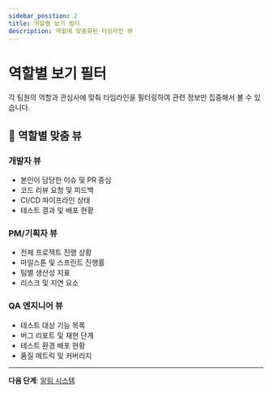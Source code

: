 ```yaml
---
sidebar_position: 2
title: 역할별 보기 필터
description: 역할에 맞춤화된 타임라인 뷰
---
```


# 역할별 보기 필터

각 팀원의 역할과 관심사에 맞춰 타임라인을 필터링하여 관련 정보만 집중해서 볼 수 있습니다.

## 👥 역할별 맞춤 뷰

### 개발자 뷰
- 본인이 담당한 이슈 및 PR 중심
- 코드 리뷰 요청 및 피드백
- CI/CD 파이프라인 상태
- 테스트 결과 및 배포 현황

### PM/기획자 뷰  
- 전체 프로젝트 진행 상황
- 마일스톤 및 스프린트 진행률
- 팀별 생산성 지표
- 리스크 및 지연 요소

### QA 엔지니어 뷰
- 테스트 대상 기능 목록
- 버그 리포트 및 재현 단계
- 테스트 환경 배포 현황
- 품질 메트릭 및 커버리지

---

**다음 단계**: [알림 시스템](/usage/notifications/web-email-webhook) 